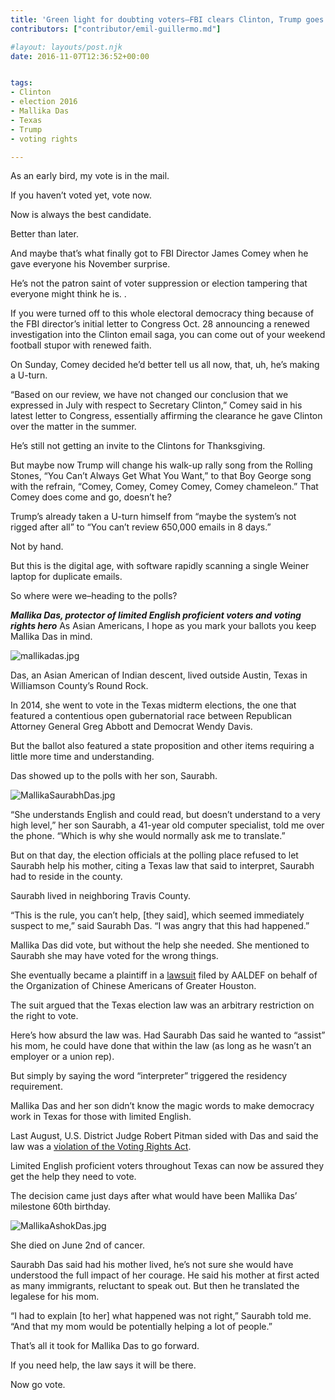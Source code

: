 ```yaml
---
title: 'Green light for doubting voters–FBI clears Clinton, Trump goes back to rigged talk; Remember Mallika Das on Election Day'
contributors: ["contributor/emil-guillermo.md"]

#layout: layouts/post.njk
date: 2016-11-07T12:36:52+00:00


tags:
- Clinton
- election 2016
- Mallika Das
- Texas
- Trump
- voting rights

---
```


As an early bird, my vote is in the mail.

If you haven’t voted yet, vote now.

Now is always the best candidate.

Better than later.

And maybe that’s what finally got to FBI Director James Comey when he gave
everyone his November surprise.

He’s not the patron saint of voter suppression or election tampering that
everyone might think he is. .

If you were turned off to this whole electoral democracy thing because of the
FBI director’s initial letter to Congress Oct. 28 announcing a renewed
investigation into the Clinton email saga, you can come out of your weekend
football stupor with renewed faith.

On Sunday, Comey decided he’d better tell us all now, that, uh, he’s making a
U-turn.

“Based on our review, we have not changed our conclusion that we expressed in
July with respect to Secretary Clinton,” Comey said in his latest letter to
Congress, essentially affirming the clearance he gave Clinton over the matter in
the summer.

He’s still not getting an invite to the Clintons for Thanksgiving.

But maybe now Trump will change his walk-up rally song from the Rolling Stones,
“You Can’t Always Get What You Want,” to that Boy George song with the refrain,
“Comey, Comey, Comey Comey, Comey chameleon.” That Comey does come and go,
doesn’t he?

Trump’s already taken a U-turn himself from “maybe the system’s not rigged after
all” to “You can’t review 650,000 emails in 8 days.”

Not by hand.

But this is the digital age, with software rapidly scanning a single Weiner
laptop for duplicate emails.

So where were we–heading to the polls?

**_Mallika Das, protector of limited English proficient voters and voting rights
hero_** As Asian Americans, I hope as you mark your ballots you keep Mallika
Das in mind.

![mallikadas.jpg](/uploads/mallikadas.jpg)

Das, an Asian American of Indian descent, lived outside Austin, Texas in
Williamson County’s Round Rock.

In 2014, she went to vote in the Texas midterm elections, the one that featured
a contentious open gubernatorial race between Republican Attorney General Greg
Abbott and Democrat Wendy Davis.

But the ballot also featured a state proposition and other items requiring a
little more time and understanding.

Das showed up to the polls with her son, Saurabh.

![MallikaSaurabhDas.jpg](/uploads/MallikaSaurabhDas.jpg)

“She understands English and could read, but doesn’t understand to a very high
level,” her son Saurabh, a 41-year old computer specialist, told me over the
phone. “Which is why she would normally ask me to translate.”

But on that day, the election officials at the polling place refused to let
Saurabh help his mother, citing a Texas law that said to interpret, Saurabh had
to reside in the county.

Saurabh lived in neighboring Travis County.

“This is the rule, you can’t help, \[they said\], which seemed immediately
suspect to me,” said Saurabh Das. “I was angry that this had happened.”

Mallika Das did vote, but without the help she needed. She mentioned to Saurabh
she may have voted for the wrong things.

She eventually became a plaintiff in a
[lawsuit](/press-release/asian-americans-sue-texas-for-denial-of-language-assistance-under-the-voting-rights-act/)
filed by AALDEF on behalf of the Organization of Chinese Americans of Greater
Houston.

The suit argued that the Texas election law was an arbitrary restriction on the
right to vote.

Here’s how absurd the law was. Had Saurabh Das said he wanted to “assist” his
mom, he could have done that within the law (as long as he wasn’t an employer or
a union rep).

But simply by saying the word “interpreter” triggered the residency requirement.

Mallika Das and her son didn’t know the magic words to make democracy work in
Texas for those with limited English.

Last August, U.S. District Judge Robert Pitman sided with Das and said the law
was a [violation of the Voting Rights
Act](https://www.nbcnews.com/news/asian-america/federal-judge-strikes-down-texas-law-violates-voting-rights-act-n632831).

Limited English proficient voters throughout Texas can now be assured they get
the help they need to vote.

The decision came just days after what would have been Mallika Das’ milestone
60th birthday.

![MallikaAshokDas.jpg](/uploads/MallikaAshokDas.jpg)

She died on June 2nd of cancer.

Saurabh Das said had his mother lived, he’s not sure she would have understood
the full impact of her courage. He said his mother at first acted as many
immigrants, reluctant to speak out. But then he translated the legalese for his
mom.

“I had to explain \[to her\] what happened was not right,” Saurabh told me. “And
that my mom would be potentially helping a lot of people.”

That’s all it took for Mallika Das to go forward.

If you need help, the law says it will be there.

Now go vote.
